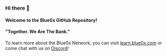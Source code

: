 ### Hi there 👋

#### Welcome to the Blue0x GitHub Repository!

#### "Together. We Are The Bank."


To learn more about the Blue0x Network, you can visit [learn.blue0x.com](https://learn.blue0x.com)
or come chat with us on [Discord](https://discord.gg/EbBWRSPW63)!













